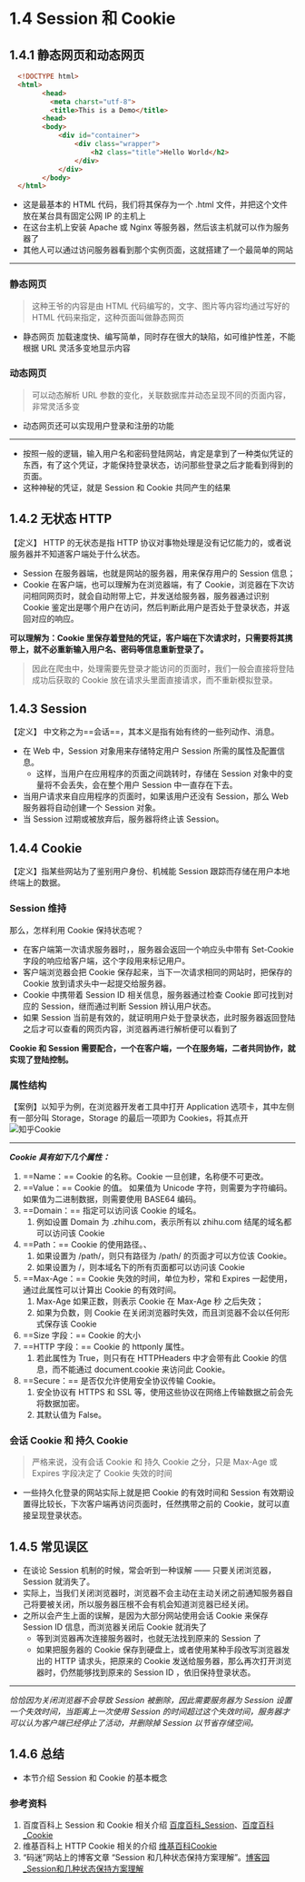 # 1.4 Session 和 Cookie
## 1.4.1 静态网页和动态网页
``` html
  <!DOCTYPE html>
  <html>
        <head>
          <meta charst="utf-8">
          <title>This is a Demo</title>
        <head>
        <body>
            <div id="container">
                <div class="wrapper">
                    <h2 class="title">Hello World</h2>
                </div>
            </div>
        </body>
  </html>
```
- 这是最基本的 HTML 代码，我们将其保存为一个 .html 文件，并把这个文件放在某台具有固定公网 IP 的主机上
- 在这台主机上安装 Apache 或 Nginx 等服务器，然后该主机就可以作为服务器了
- 其他人可以通过访问服务器看到那个实例页面，这就搭建了一个最简单的网站
---
### 静态网页
> 这种王爷的内容是由 HTML 代码编写的，文字、图片等内容均通过写好的 HTML 代码来指定，这种页面叫做静态网页

- 静态网页 加载速度快、编写简单，同时存在很大的缺陷，如可维护性差，不能根据 URL 灵活多变地显示内容
### 动态网页
> 可以动态解析 URL 参数的变化，关联数据库并动态呈现不同的页面内容，非常灵活多变

- 动态网页还可以实现用户登录和注册的功能
---
- 按照一般的逻辑，输入用户名和密码登陆网站，肯定是拿到了一种类似凭证的东西，有了这个凭证，才能保持登录状态，访问那些登录之后才能看到得到的页面。
- 这种神秘的凭证，就是 Session 和 Cookie 共同产生的结果
## 1.4.2 无状态 HTTP
【定义】 HTTP 的无状态是指 HTTP 协议对事物处理是没有记忆能力的，或者说服务器并不知道客户端处于什么状态。

- Session 在服务器端，也就是网站的服务器，用来保存用户的 Session 信息；
- Cookie 在客户端，也可以理解为在浏览器端，有了 Cookie，浏览器在下次访问相同网页时，就会自动附带上它，并发送给服务器，服务器通过识别 Cookie 鉴定出是哪个用户在访问，然后判断此用户是否处于登录状态，并返回对应的响应。

**可以理解为：Cookie 里保存着登陆的凭证，客户端在下次请求时，只需要将其携带上，就不必重新输入用户名、密码等信息重新登录了。**

> 因此在爬虫中，处理需要先登录才能访问的页面时，我们一般会直接将登陆成功后获取的 Cookie 放在请求头里面直接请求，而不重新模拟登录。

## 1.4.3 Session
【定义】 中文称之为==会话==，其本义是指有始有终的一些列动作、消息。
- 在 Web 中，Session 对象用来存储特定用户 Session 所需的属性及配置信息。
  - 这样，当用户在应用程序的页面之间跳转时，存储在 Session 对象中的变量将不会丢失，会在整个用户 Session 中一直存在下去。
- 当用户请求来自应用程序的页面时，如果该用户还没有 Session，那么 Web 服务器将自动创建一个 Session 对象。
- 当 Session 过期或被放弃后，服务器将终止该 Session。

## 1.4.4 Cookie
【定义】指某些网站为了鉴别用户身份、机械能 Session 跟踪而存储在用户本地终端上的数据。

### Session 维持
那么，怎样利用 Cookie 保持状态呢？  

- 在客户端第一次请求服务器时，，服务器会返回一个响应头中带有 Set-Cookie 字段的响应给客户端，这个字段用来标记用户。
- 客户端浏览器会把 Cookie 保存起来，当下一次请求相同的网站时，把保存的 Cookie 放到请求头中一起提交给服务器。
- Cookie 中携带着 Session ID 相关信息，服务器通过检查 Cookie 即可找到对应的 Session，继而通过判断 Session 辨认用户状态。
- 如果 Session 当前是有效的，就证明用户处于登录状态，此时服务器返回登陆之后才可以查看的网页内容，浏览器再进行解析便可以看到了

**Cookie 和 Session 需要配合，一个在客户端，一个在服务端，二者共同协作，就实现了登陆控制。**

### 属性结构
【案例】以知乎为例，在浏览器开发者工具中打开 Application 选项卡，其中左侧有一部分叫 Storage，Storage 的最后一项即为 Cookies，将其点开
![知乎Cookie](../../../images/知乎cookies.png)

---
***Cookie 具有如下几个属性：***
1. ==Name：== Cookie 的名称。Cookie 一旦创建，名称便不可更改。
2. ==Value：== Cookie 的值。 如果值为 Unicode 字符，则需要为字符编码。如果值为二进制数据，则需要使用 BASE64 编码。
3. ==Domain：== 指定可以访问该 Cookie 的域名。
   1. 例如设置 Domain 为 .zhihu.com，表示所有以 zhihu.com 结尾的域名都可以访问该 Cookie
4. ==Path：== Cookie 的使用路径。、
   1. 如果设置为 /path/，则只有路径为 /path/ 的页面才可以方位该 Cookie。
   2. 如果设置为 /，则本域名下的所有页面都可以访问该 Cookie
5. ==Max-Age：== Cookie 失效的时间，单位为秒，常和 Expires 一起使用，通过此属性可以计算出 Cookie 的有效时间。
   1. Max-Age 如果正数，则表示 Cookie 在 Max-Age 秒 之后失效；
   2. 如果为负数，则 Cookie 在关闭浏览器时失效，而且浏览器不会以任何形式保存该 Cookie
6. ==Size 字段：== Cookie 的大小
7. ==HTTP 字段：==  Cookie 的 httponly 属性。
   1. 若此属性为 True，则只有在 HTTPHeaders 中才会带有此 Cookie 的信息，而不能通过 document.cookie 来访问此 Cookie。
8. ==Secure：== 是否仅允许使用安全协议传输 Cookie。
   1. 安全协议有 HTTPS 和 SSL 等，使用这些协议在网络上传输数据之前会先将数据加密。
   2. 其默认值为 False。

### 会话 Cookie 和 持久 Cookie
> 严格来说，没有会话 Cookie 和 持久 Cookie 之分，只是 Max-Age 或 Expires 字段决定了 Cookie 失效的时间

- 一些持久化登录的网站实际上就是把 Cookie 的有效时间和 Session 有效期设置得比较长，下次客户端再访问页面时，任然携带之前的 Cookie，就可以直接呈现登录状态。

## 1.4.5 常见误区
- 在谈论 Session 机制的时候，常会听到一种误解 —— 只要关闭浏览器， Session 就消失了。
- 实际上，当我们关闭浏览器时，浏览器不会主动在主动关闭之前通知服务器自己将要被关闭，所以服务器压根不会有机会知道浏览器已经关闭。
- 之所以会产生上面的误解，是因为大部分网站使用会话 Cookie 来保存 Session ID 信息，而浏览器关闭后 Cookie 就消失了
  - 等到浏览器再次连接服务器时，也就无法找到原来的 Session 了
  - 如果把服务器的 Cookie 保存到硬盘上，或者使用某种手段改写浏览器发出的 HTTP 请求头，把原来的 Cookie 发送给服务器，那么再次打开浏览器时，仍然能够找到原来的 Session ID ，依旧保持登录状态。
  
---

*恰恰因为关闭浏览器不会导致 Session 被删除，因此需要服务器为 Session 设置一个失效时间，当距离上一次使用 Session 的时间超过这个失效时间，服务器才可以认为客户端已经停止了活动，并删除掉 Session 以节省存储空间。*

## 1.4.6 总结

- 本节介绍 Session 和 Cookie 的基本概念
  
### 参考资料
1. 百度百科上 Session 和 Cookie 相关介绍 [百度百科_Session](https://baike.baidu.com/item/session/479100)、[百度百科_Cookie](https://baike.baidu.com/item/cookie/1119)
2. 维基百科上 HTTP Cookie 相关的介绍 [维基百科Cookie](https://zh.wikipedia.org/wiki/Cookie)
3. “码迷”网站上的博客文章 “Session 和几种状态保持方案理解”。[博客园_Session和几种状态保持方案理解](https://www.cnblogs.com/cxzdy/p/3760313.html)
